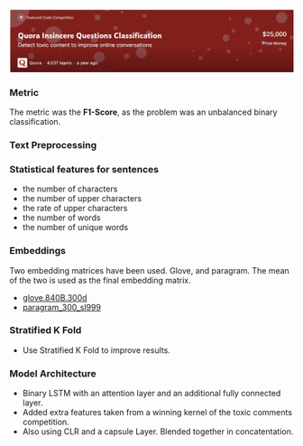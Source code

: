![Quora Insincere Questions Classification](https://github.com/shejz/Quora-Insincere-Questions-Classification/blob/master/images/QIQC.jpg)

### **Metric**
The metric was the **F1-Score**, as the problem was an unbalanced binary classification. 

### Text Preprocessing

### Statistical features for sentences
- the number of characters
- the number of upper characters
- the rate of upper characters
- the number of words
- the number of unique words


### Embeddings
Two embedding matrices have been used. Glove, and paragram. The mean of the two is used as the final embedding matrix.
- [glove.840B.300d](https://nlp.stanford.edu/projects/glove/)
- [paragram_300_sl999](https://cogcomp.org/page/resource_view/106)

### Stratified K Fold 
- Use Stratified K Fold to improve results.

### Model Architecture
- Binary LSTM with an attention layer and an additional fully connected layer. 
- Added extra features taken from a winning kernel of the toxic comments competition. 
- Also using CLR and a capsule Layer. Blended together in concatentation.

